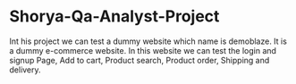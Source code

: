 # Shorya-Qa-Analyst-Project
Int his project we can test a dummy website which name is demoblaze. It is a dummy e-commerce website. In this website we can test the login and signup Page, Add to cart, Product search, Product order, Shipping and delivery.
